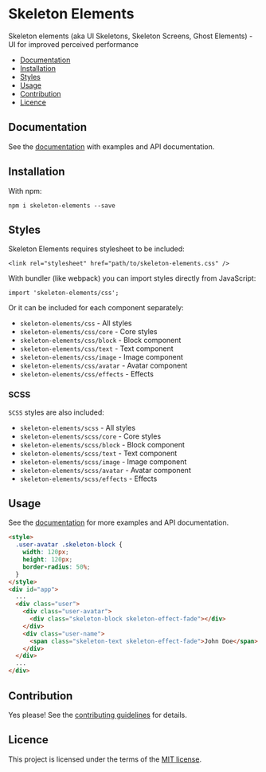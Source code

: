 # Skeleton Elements

Skeleton elements (aka UI Skeletons, Skeleton Screens, Ghost Elements) - UI for improved perceived performance

* [Documentation](#documentation)
* [Installation](#installation)
* [Styles](#styles)
* [Usage](#usage)
* [Contribution](#contribution)
* [Licence](#licence)

## Documentation

See the [documentation](https://skeleton-elements.nolimits4web.com/) with examples and API documentation.

## Installation

With npm:

```
npm i skeleton-elements --save
```

## Styles

Skeleton Elements requires stylesheet to be included:

```
<link rel="stylesheet" href="path/to/skeleton-elements.css" />
```

With bundler (like webpack) you can import styles directly from JavaScript:

```
import 'skeleton-elements/css';
```

Or it can be included for each component separately:

* `skeleton-elements/css` - All styles
* `skeleton-elements/css/core` - Core styles
* `skeleton-elements/css/block` - Block component
* `skeleton-elements/css/text` - Text component
* `skeleton-elements/css/image` - Image component
* `skeleton-elements/css/avatar` - Avatar component
* `skeleton-elements/css/effects` - Effects

### SCSS

`SCSS` styles are also included:

* `skeleton-elements/scss` - All styles
* `skeleton-elements/scss/core` - Core styles
* `skeleton-elements/scss/block` - Block component
* `skeleton-elements/scss/text` - Text component
* `skeleton-elements/scss/image` - Image component
* `skeleton-elements/scss/avatar` - Avatar component
* `skeleton-elements/scss/effects` - Effects

## Usage

See the [documentation](https://skeleton-elements.nolimits4web.com) for more examples and API documentation.

```html
<style>
  .user-avatar .skeleton-block {
    width: 120px;
    height: 120px;
    border-radius: 50%;
  }
</style>
<div id="app">
  ...
  <div class="user">
    <div class="user-avatar">
      <div class="skeleton-block skeleton-effect-fade"></div>
    </div>
    <div class="user-name">
      <span class="skeleton-text skeleton-effect-fade">John Doe</span>
    </div>
  </div>
  ...
</div>

```

## Contribution

Yes please! See the [contributing guidelines](https://github.com/nolimits4web/skeleton-elements/blob/master/CONTRIBUTING.md) for details.

## Licence

This project is licensed under the terms of the [MIT license](https://github.com/nolimits4web/skeleton-elements/blob/master/LICENSE).
